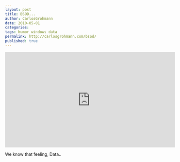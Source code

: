 ```yaml
---
layout: post
title: BSOD...
author: CarlosGrohmann
date: 2010-05-01
categories: 
tags: humor windows data
permalink: http://carlosgrohmann.com/bsod/
published: true
---
```



<iframe width="560" height="315" src="https://www.youtube.com/embed/r36TcG5XZDg" frameborder="0" allow="accelerometer; autoplay; encrypted-media; gyroscope; picture-in-picture" allowfullscreen></iframe>


We know that feeling, Data..  


